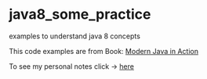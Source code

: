 # java8_some_practice
examples to understand java 8 concepts 

This code examples are from Book: [Modern Java in Action](https://www.manning.com/books/modern-java-in-action)

To see my personal notes click -> [here](https://docs.google.com/document/d/e/2PACX-1vQ2E2NPY4ewLf7orPzV74aEqRSyKeixSQkiVaBxhQoagom3x2_Y3HugGzSvHK0wOqNhxLDKIH9grJoY/pub)
